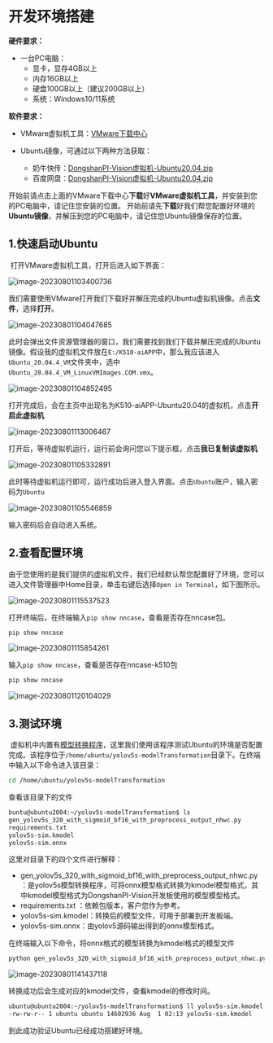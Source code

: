 # 开发环境搭建

**硬件要求：**

- 一台PC电脑：
  - 显卡，显存4GB以上
  - 内存16GB以上
  - 硬盘100GB以上（建议200GB以上）
  - 系统：Windows10/11系统

**软件要求：**

- VMware虚拟机工具：[VMware下载中心](https://www.vmware.com/cn/products/workstation-pro/workstation-pro-evaluation.html)

- Ubuntu镜像，可通过以下两种方法获取：
  - 奶牛快传：[DongshanPI-Vision虚拟机-Ubuntu20.04.zip](https://dongshanpi.cowtransfer.com/s/386fc0c0310946) 
  - 百度网盘：[DongshanPI-Vision虚拟机-Ubuntu20.04.zip](https://pan.baidu.com/s/1LbkblZvlbsXiJWH-mzFsWw?pwd=blgh)




开始前请点击上面的VMware下载中心**下载**好**VMware虚拟机工具**，并安装到您的PC电脑中，请记住您安装的位置。
开始前请先**下载**好我们帮您配置好环境的**Ubuntu镜像**，并解压到您的PC电脑中，请记住您Ubuntu镜像保存的位置。



## 1.快速启动Ubuntu

​	打开VMware虚拟机工具，打开后进入如下界面：

![image-20230801103400736](http://photos.100ask.net/canaan-docs/image-20230801103400736.png)

我们需要使用VMware打开我们下载好并解压完成的Ubuntu虚拟机镜像。点击**文件**，选择**打开**。

![image-20230801104047685](http://photos.100ask.net/canaan-docs/image-20230801104047685.png)

此时会弹出文件资源管理器的窗口，我们需要找到我们下载并解压完成的Ubuntu镜像。假设我的虚拟机文件放在`E:/K510-aiAPP`中，那么我应该进入`Ubuntu_20.04.4_VM`文件夹中，选中`Ubuntu_20.04.4_VM_LinuxVMImages.COM.vmx`。

![image-20230801104852495](http://photos.100ask.net/canaan-docs/image-20230801104852495.png)

打开完成后，会在主页中出现名为K510-aiAPP-Ubuntu20.04的虚拟机，点击**开启此虚拟机**

![image-20230801113006467](http://photos.100ask.net/canaan-docs/image-20230801113006467.png)

打开后，等待虚拟机运行，运行前会询问您以下提示框，点击**我已复制该虚拟机**

![image-20230801105332891](http://photos.100ask.net/canaan-docs/image-20230801105332891.png)

此时等待虚拟机运行即可，运行成功后进入登入界面。点击`Ubuntu`账户，输入密码为`Ubuntu`

![image-20230801105546859](http://photos.100ask.net/canaan-docs/image-20230801105546859.png)

输入密码后会自动进入系统。



## 2.查看配置环境

​	由于您使用的是我们提供的虚拟机文件，我们已经默认帮您配置好了环境，您可以进入文件管理器中Home目录，单击右键后选择`Open in Terminal`，如下图所示。

![image-20230801115537523](http://photos.100ask.net/canaan-docs/image-20230801115537523.png)

打开终端后，在终端输入`pip show nncase`，查看是否存在nncase包。

```bash
pip show nncase
```

![image-20230801115854261](http://photos.100ask.net/canaan-docs/image-20230801115854261.png)

输入`pip show nncase`，查看是否存在nncase-k510包

```bash
pip show nncase
```

![image-20230801120104029](http://photos.100ask.net/canaan-docs/image-20230801120104029.png)

## 3.测试环境

​	虚拟机中内置有[模型转换程序](https://dongshanpi.cowtransfer.com/s/b70eced85b0d46)，这里我们使用该程序测试Ubuntu的环境是否配置完成。该程序位于`/home/ubuntu/yolov5s-modelTransformation`目录下。在终端中输入以下命令进入该目录：

```bash
cd /home/ubuntu/yolov5s-modelTransformation
```

查看该目录下的文件

```bash
buntu@ubuntu2004:~/yolov5s-modelTransformation$ ls
gen_yolov5s_320_with_sigmoid_bf16_with_preprocess_output_nhwc.py
requirements.txt
yolov5s-sim.kmodel
yolov5s-sim.onnx
```

这里对目录下的四个文件进行解释：

- gen_yolov5s_320_with_sigmoid_bf16_with_preprocess_output_nhwc.py：是yolov5s模型转换程序，可将onnx模型格式转换为kmodel模型格式，其中kmodel模型格式为DongshanPI-Vision开发板使用的模型模型格式。
- requirements.txt ：依赖包版本，客户您作为参考。
- yolov5s-sim.kmodel：转换后的模型文件，可用于部署到开发板端。
- yolov5s-sim.onnx：由yolov5源码输出得到的onnx模型格式。



在终端输入以下命令，将onnx格式的模型转换为kmodel格式的模型文件

```bash
python gen_yolov5s_320_with_sigmoid_bf16_with_preprocess_output_nhwc.py --target k510   --dump_dir ./tmp --onnx ./yolov5s-sim.onnx --kmodel ./yolov5s-sim.kmodel
```

![image-20230801141437118](http://photos.100ask.net/canaan-docs/image-20230801141437118.png)

转换成功后会生成对应的kmodel文件，查看kmodel的修改时间。

```bash
ubuntu@ubuntu2004:~/yolov5s-modelTransformation$ ll yolov5s-sim.kmodel 
-rw-rw-r-- 1 ubuntu ubuntu 14602936 Aug  1 02:13 yolov5s-sim.kmodel
```



到此成功验证Ubuntu已经成功搭建好环境。
